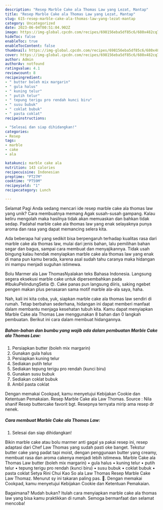 ```yaml
---
description: "Resep Marble Cake ala Thomas Law yang Lezat, Mantap"
title: "Resep Marble Cake ala Thomas Law yang Lezat, Mantap"
slug: 615-resep-marble-cake-ala-thomas-law-yang-lezat-mantap
category: Uncategorized
date: 2023-06-04T00:51:04.902Z
image: https://img-global.cpcdn.com/recipes/698156eba5df85c6/680x482cq70/marble-cake-ala-thomas-law-foto-resep-utama.jpg
hideToc: false
enableToc: true
enableTocContent: false
thumbnail: https://img-global.cpcdn.com/recipes/698156eba5df85c6/680x482cq70/marble-cake-ala-thomas-law-foto-resep-utama.jpg
cover: https://img-global.cpcdn.com/recipes/698156eba5df85c6/680x482cq70/marble-cake-ala-thomas-law-foto-resep-utama.jpg
author: Admin
authorAv: notfound
ratingvalue: 4.1
reviewcount: 8
recipeingredient:
- " butter boleh mix margarin"
- " gula halus"
- " kuning telur"
- " putih telur"
- " tepung terigu pro rendah kunci biru"
- " susu bubuk"
- " coklat bubuk"
- " pasta coklat"
recipeinstructions:

- "Selesai dan siap dihidangkan!"
categories:
- Resep
tags:
- marble
- cake
- ala

katakunci: marble cake ala 
nutrition: 143 calories
recipecuisine: Indonesian
preptime: "PT27M"
cooktime: "PT59M"
recipeyield: "1"
recipecategory: Lunch

---
```



Selamat Pagi Anda sedang mencari ide resep marble cake ala thomas law yang unik? Cara membuatnya memang Agak susah-susah gampang. Kalau keliru mengolah maka hasilnya tidak akan memuaskan dan bahkan tidak sedap. Padahal marble cake ala thomas law yang enak selayaknya punya aroma dan rasa yang dapat memancing selera kita.


Ada beberapa hal yang sedikit bisa berpengaruh terhadap kualitas rasa dari marble cake ala thomas law, mulai dari jenis bahan, lalu pemilihan bahan segar dan bagus, sampai cara membuat dan menyajikannya. Tidak usah bingung kalau hendak menyiapkan marble cake ala thomas law yang enak di mana pun kamu berada, karena asal sudah tahu caranya maka hidangan ini mampu menjadi suguhan istimewa.

Bolu Marmer ala Law ThomasNyalakan teks Bahasa Indonesia. Langsung segera eksekusi marble cake untuk dipersembahkan pada #IbukuPelindungSetia 😍. Cake panas pun langsung diiris, saking ngebet pengen makan plus penasaran sama motif marble ala-ala saya, haha.


Nah, kali ini kita coba, yuk, siapkan marble cake ala thomas law sendiri di rumah. Tetap berbahan sederhana, hidangan ini dapat memberi manfaat dalam membantu menjaga kesehatan tubuh kita. Kamu dapat menyiapkan Marble Cake ala Thomas Law menggunakan 8 bahan dan 0 langkah pembuatan. Berikut ini cara dalam membuat hidangannya.

<!--inarticleads1-->

##### Bahan-bahan dan bumbu yang wajib ada dalam pembuatan Marble Cake ala Thomas Law:

1. Persiapkan  butter (boleh mix margarin)
1. Gunakan  gula halus
1. Persiapkan  kuning telur
1. Sediakan  putih telur
1. Sediakan  tepung terigu pro rendah (kunci biru)
1. Gunakan  susu bubuk
1. Sediakan  coklat bubuk
1. Ambil  pasta coklat


Dengan memakai Cookpad, kamu menyetujui Kebijakan Cookie dan Ketentuan Pemakaian. Resep Marble Cake ala Law Thomas. Source : Nila shanif Resep buttercake favorit bgt. Resepnya ternyata mirip ama resep dr nenek. 

<!--inarticleads2-->

##### Cara membuat Marble Cake ala Thomas Law:


1. Selesai dan siap dihidangkan!

Bikin marble cake atau bolu marmer anti gagal ya pakai resep ini, resep adaptasi dari Chef Law Thomas yang sudah pasti oke banget. Tekstur butter cake yang padat tapi moist, dengan penggunaan butter yang creamy, membuat rasa dan aroma cakenya menjadi lebih istimewa. Marble Cake ala Thomas Law butter (boleh mix margarin) • gula halus • kuning telur • putih telur • tepung terigu pro rendah (kunci biru) • susu bubuk • coklat bubuk • pasta coklat Setya Rini Chui Kao So ala Law Thomas Resep Marble Cake Law Thomaz. Menurut sy ini takaran paling pas. 🥰. Dengan memakai Cookpad, kamu menyetujui Kebijakan Cookie dan Ketentuan Pemakaian. 

Bagaimana? Mudah bukan? Itulah cara menyiapkan marble cake ala thomas law yang bisa kamu praktikkan di rumah. Semoga bermanfaat dan selamat mencoba!
